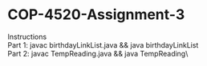 # COP-4520-Assignment-3

Instructions\
Part 1: javac birthdayLinkList.java && java birthdayLinkList\
Part 2: javac TempReading.java && java TempReading\

